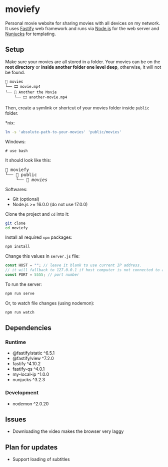 # moviefy

Personal movie website for sharing movies with all devices on my network. It uses [Fastify](https://www.fastify.io/) web framework and runs via [Node.js](https://nodejs.org/en/) for the web server and [Nunjucks](https://mozilla.github.io/nunjucks/) for templating.

## Setup

Make sure your movies are all stored in a folder. Your movies can be on the **root directory** or **inside another folder one level deep**, otherwise, it will not be found.

```
📂 movies
└── 🎞️ movie.mp4
└── 📂 Another the Movie
    └── 🎞️ another-movie.mp4
```

Then, create a symlink or shortcut of your movies folder inside `public` folder.

\*nix:

```sh
ln -s 'absolute-path-to-your-movies' 'public/movies'
```

Windows:

```batch
# use bash
```

It should look like this:

<pre>
📂 moviefy
└── 📂 public
    └── 🔗 <i>movies</i>
</pre>

Softwares:

- Git (optional)
- Node.js >= 16.0.0 (do not use 17.0.0)

Clone the project and `cd` into it:

```sh
git clone
cd moviefy
```

Install all required `npm` packages:

```sh
npm install
```

Change this values in `server.js` file:

```js
const HOST = ""; // leave it blank to use current IP address.
// it will fallback to 127.0.0.1 if host computer is not connected to a network
const PORT = 5555; // port number
```

To run the server:

```sh
npm run serve
```

Or, to watch file changes (using nodemon):

```sh
npm run watch
```

## Dependencies

### Runtime

- @fastify/static ^6.5.1
- @fastify/view ^7.2.0
- fastify ^4.10.2
- fastify-qs ^4.0.1
- my-local-ip ^1.0.0
- nunjucks ^3.2.3

### Development

- nodemon ^2.0.20

## Issues

- Downloading the video makes the browser very laggy

## Plan for updates

- Support loading of subtitles
